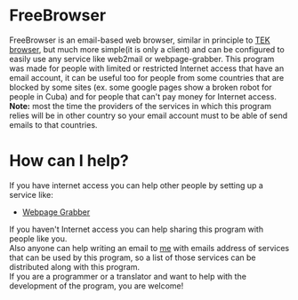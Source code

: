 FreeBrowser
==========
FreeBrowser is an email-based web browser, similar in principle
to <a href="http://tek.sourceforge.net">TEK browser</a>,
but much more simple(it is only a client)
and can be configured to easily use any service like
web2mail or webpage-grabber.
This program was made for people with limited or restricted
Internet access that have an email account, it can be
useful too for people from some countries that are blocked
by some sites (ex. some google pages show a broken robot for
people in Cuba) and for people that can't pay money for
Internet access.
<br/>
<b>Note:</b> most the time the providers of the services in
which this program relies will be in other country so your
email account must to be able of send emails to that countries.
<h1>How can I help?</h1>
If you have internet access you can help other people
by setting up a service like:
<ul>
    <li>
        <a href="https://github.com/fidian/webpage">
            Webpage Grabber
        </a>
    </li>
</ul>
If you haven't Internet access you can help sharing this
program with people like you.
<br/>
Also anyone can help writing an email to 
<a href="mailto:asieldbenitez@gmail.com">me</a> with emails address
of services that can be used by this program, so a list of
those services can be distributed along with this program.
<br/>
If you are a programmer or a translator and want to help with
the development of the program, you are welcome!
